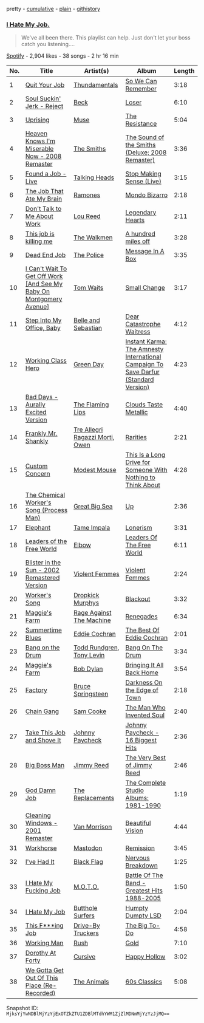 pretty - [cumulative](/playlists/cumulative/6cdV0hVW2suJaMOxzwE46S.md) - [plain](/playlists/plain/6cdV0hVW2suJaMOxzwE46S) - [githistory](https://github.githistory.xyz/mackorone/spotify-playlist-archive/blob/main/playlists/plain/6cdV0hVW2suJaMOxzwE46S)

### [I Hate My Job.](https://open.spotify.com/playlist/6cdV0hVW2suJaMOxzwE46S)

> We've all been there\. This playlist can help\. Just don't let your boss catch you listening....

[Spotify](https://open.spotify.com/user/spotify) - 2,904 likes - 38 songs - 2 hr 16 min

| No. | Title | Artist(s) | Album | Length |
|---|---|---|---|---|
| 1 | [Quit Your Job](https://open.spotify.com/track/4LnPMJPDiqxQqTW8ygkAr0) | [Thundamentals](https://open.spotify.com/artist/7ymhGfvQPQLHU20RovzLMJ) | [So We Can Remember](https://open.spotify.com/album/3eKdU5pt4Qq9kbaVddKtux) | 3:18 |
| 2 | [Soul Suckin' Jerk \- Reject](https://open.spotify.com/track/3nKKPl0jzp4zGRVaRqv0t5) | [Beck](https://open.spotify.com/artist/3vbKDsSS70ZX9D2OcvbZmS) | [Loser](https://open.spotify.com/album/14Bh5QtBaH7FRZ1jK55X3z) | 6:10 |
| 3 | [Uprising](https://open.spotify.com/track/4VqPOruhp5EdPBeR92t6lQ) | [Muse](https://open.spotify.com/artist/12Chz98pHFMPJEknJQMWvI) | [The Resistance](https://open.spotify.com/album/0eFHYz8NmK75zSplL5qlfM) | 5:04 |
| 4 | [Heaven Knows I'm Miserable Now \- 2008 Remaster](https://open.spotify.com/track/1ZYUi9KmsftgZdWbNBcJcr) | [The Smiths](https://open.spotify.com/artist/3yY2gUcIsjMr8hjo51PoJ8) | [The Sound of the Smiths \(Deluxe; 2008 Remaster\)](https://open.spotify.com/album/59gl3QDzCgH4GXzXLEwe55) | 3:36 |
| 5 | [Found a Job \- Live](https://open.spotify.com/track/7rWq4710VbhYigwobjNwni) | [Talking Heads](https://open.spotify.com/artist/2x9SpqnPi8rlE9pjHBwmSC) | [Stop Making Sense \(Live\)](https://open.spotify.com/album/4FR8Z6TvIsC56NLyNomNRE) | 3:15 |
| 6 | [The Job That Ate My Brain](https://open.spotify.com/track/003z7jJLt6uHFL7MXNoiFG) | [Ramones](https://open.spotify.com/artist/1co4F2pPNH8JjTutZkmgSm) | [Mondo Bizarro](https://open.spotify.com/album/7vy6ynhCUzdMDq8KGgCmfy) | 2:18 |
| 7 | [Don't Talk to Me About Work](https://open.spotify.com/track/6ncpg6MiH37iyOXvMnqBLY) | [Lou Reed](https://open.spotify.com/artist/42TFhl7WlMRXiNqzSrnzPL) | [Legendary Hearts](https://open.spotify.com/album/0G9jMzd8Dl8XBDXf2kQy6R) | 2:11 |
| 8 | [This job is killing me](https://open.spotify.com/track/4ErCCvPVUCjrKCd0xyxPtK) | [The Walkmen](https://open.spotify.com/artist/6kFay2DQ5aZfeu5OsrF3Pw) | [A hundred miles off](https://open.spotify.com/album/3eav4741I0gBFUm5liQooI) | 3:28 |
| 9 | [Dead End Job](https://open.spotify.com/track/4ouAYRT4hMNjfgT7hP1LJI) | [The Police](https://open.spotify.com/artist/5NGO30tJxFlKixkPSgXcFE) | [Message In A Box](https://open.spotify.com/album/34mwCckm6X3AigkTgxGead) | 3:35 |
| 10 | [I Can't Wait To Get Off Work \[And See My Baby On Montgomery Avenue\]](https://open.spotify.com/track/5OlJzReBfE3Ziv4npJbUMJ) | [Tom Waits](https://open.spotify.com/artist/7x83XhcMbOTl1UdYsPTuZM) | [Small Change](https://open.spotify.com/album/6w4iHE8FlMASJVepo3bAJW) | 3:17 |
| 11 | [Step Into My Office, Baby](https://open.spotify.com/track/2wq3IABSPtBFush3qsfZoK) | [Belle and Sebastian](https://open.spotify.com/artist/4I2BJf80C0skQpp1sQmA0h) | [Dear Catastrophe Waitress](https://open.spotify.com/album/6svpGFHgqsoOGUWrE9e8QF) | 4:12 |
| 12 | [Working Class Hero](https://open.spotify.com/track/1rls1uw64JiGI2O7MZABWj) | [Green Day](https://open.spotify.com/artist/7oPftvlwr6VrsViSDV7fJY) | [Instant Karma: The Amnesty International Campaign To Save Darfur \(Standard Version\)](https://open.spotify.com/album/5hJwAMtrAvp9cGLhR3ZmYN) | 4:23 |
| 13 | [Bad Days \- Aurally Excited Version](https://open.spotify.com/track/4Ad2I6JZqB0Eu3asEreIhX) | [The Flaming Lips](https://open.spotify.com/artist/16eRpMNXSQ15wuJoeqguaB) | [Clouds Taste Metallic](https://open.spotify.com/album/2L4xduAFQeVbHLRiKUH7rD) | 4:40 |
| 14 | [Frankly Mr\. Shankly](https://open.spotify.com/track/1NsV9O4569hlzOnq2fQxp5) | [Tre Allegri Ragazzi Morti](https://open.spotify.com/artist/6jKqcDpxUSl4gbjgc97L22), [Owen](https://open.spotify.com/artist/3Ab3DZ46S1kS1WWM8llkYf) | [Rarities](https://open.spotify.com/album/0i8k2wcwauq8JZfixJMrYL) | 2:21 |
| 15 | [Custom Concern](https://open.spotify.com/track/5BJZSMVEI7THFLC9IeobK2) | [Modest Mouse](https://open.spotify.com/artist/1yAwtBaoHLEDWAnWR87hBT) | [This Is a Long Drive for Someone With Nothing to Think About](https://open.spotify.com/album/6XrF9bauFcIOycNg4ZqiR5) | 4:28 |
| 16 | [The Chemical Worker's Song \(Process Man\)](https://open.spotify.com/track/0z97EgY2eeLrnMdNuGvc8W) | [Great Big Sea](https://open.spotify.com/artist/0GxOdKrtD5oUmQROcCs8M4) | [Up](https://open.spotify.com/album/010OXpHxtlXUe7WDWuZsWw) | 2:36 |
| 17 | [Elephant](https://open.spotify.com/track/6qZjm61s6u8Ead9sWxCDro) | [Tame Impala](https://open.spotify.com/artist/5INjqkS1o8h1imAzPqGZBb) | [Lonerism](https://open.spotify.com/album/3C2MFZ2iHotUQOSBzdSvM7) | 3:31 |
| 18 | [Leaders of the Free World](https://open.spotify.com/track/0FeKXParpIZgzNzzOeJiZY) | [Elbow](https://open.spotify.com/artist/0TJB3EE2efClsYIDQ8V2Jk) | [Leaders Of The Free World](https://open.spotify.com/album/7o4viKB5Rqod8h2xcE60Tw) | 6:11 |
| 19 | [Blister in the Sun \- 2002 Remastered Version](https://open.spotify.com/track/5TM2eqdzfWPHklI7YnBmsD) | [Violent Femmes](https://open.spotify.com/artist/0rpMdBzQXf7aYRnu5fDBJy) | [Violent Femmes](https://open.spotify.com/album/2G9onFLGqlMJd1ThYf0vIB) | 2:24 |
| 20 | [Worker's Song](https://open.spotify.com/track/5HIghqkiOvS9ho1MXhMnkl) | [Dropkick Murphys](https://open.spotify.com/artist/7w9jdhcgHNdiPeNPUoFSlx) | [Blackout](https://open.spotify.com/album/1aOX5C1Na21NsSHzF4ct5k) | 3:32 |
| 21 | [Maggie's Farm](https://open.spotify.com/track/2t0tVmiSkHWvKgojpjO21Z) | [Rage Against The Machine](https://open.spotify.com/artist/2d0hyoQ5ynDBnkvAbJKORj) | [Renegades](https://open.spotify.com/album/6iVOwFVjFRoQPgj8GUwSsi) | 6:34 |
| 22 | [Summertime Blues](https://open.spotify.com/track/44XGMLszaOWD7k4LsJMcWa) | [Eddie Cochran](https://open.spotify.com/artist/1p0t3JtUTayV2wb1RGN9mO) | [The Best Of Eddie Cochran](https://open.spotify.com/album/1MOHwO7WJIg61Ksp4FfYz5) | 2:01 |
| 23 | [Bang on the Drum](https://open.spotify.com/track/4LunHkD5G4mCcfmSYe9Fdm) | [Todd Rundgren](https://open.spotify.com/artist/0Lpr5wXzWLtDWm1SjNbpPb), [Tony Levin](https://open.spotify.com/artist/4UjlFZPd9pYcyGhwdcrXvH) | [Bang On The Drum](https://open.spotify.com/album/3Ro0Q1BNJwYxwkQTkhKffd) | 3:34 |
| 24 | [Maggie's Farm](https://open.spotify.com/track/5rGD8FFgHw74cp3RPhucyg) | [Bob Dylan](https://open.spotify.com/artist/74ASZWbe4lXaubB36ztrGX) | [Bringing It All Back Home](https://open.spotify.com/album/1lPoRKSgZHQAYXxzBsOQ7v) | 3:54 |
| 25 | [Factory](https://open.spotify.com/track/7M8fNsiycGeQWtAu8NxgvW) | [Bruce Springsteen](https://open.spotify.com/artist/3eqjTLE0HfPfh78zjh6TqT) | [Darkness On the Edge of Town](https://open.spotify.com/album/4KT6G8fj8EEIfsyr75hbgc) | 2:18 |
| 26 | [Chain Gang](https://open.spotify.com/track/1sK10Me7qS9em2QTx6dYRe) | [Sam Cooke](https://open.spotify.com/artist/6hnWRPzGGKiapVX1UCdEAC) | [The Man Who Invented Soul](https://open.spotify.com/album/3Seie4YIVLWtPw2hQrouNY) | 2:40 |
| 27 | [Take This Job and Shove It](https://open.spotify.com/track/6yT7kcpsXNW7QS9xunPaox) | [Johnny Paycheck](https://open.spotify.com/artist/0DchahWJGQqrqr8PMM5zQD) | [Johnny Paycheck \- 16 Biggest Hits](https://open.spotify.com/album/7EcDMC33XvuCEWwLTwc8N5) | 2:36 |
| 28 | [Big Boss Man](https://open.spotify.com/track/4qrrz2Pd8hMpPyIKSscyNs) | [Jimmy Reed](https://open.spotify.com/artist/41ZMMuFFLPTVPkUsSI5KlV) | [The Very Best of Jimmy Reed](https://open.spotify.com/album/2PMRy0eJABQCG5glccW4pk) | 2:46 |
| 29 | [God Damn Job](https://open.spotify.com/track/2Iw5OK7g0S77ksI66Zc2d8) | [The Replacements](https://open.spotify.com/artist/4WPY0N74T3KUja57xMQTZ3) | [The Complete Studio Albums: 1981\-1990](https://open.spotify.com/album/5qP3JQsWGRA0l0kx5RDpUC) | 1:19 |
| 30 | [Cleaning Windows \- 2001 Remaster](https://open.spotify.com/track/5ZFbpOr6JABd8cYczSFNxA) | [Van Morrison](https://open.spotify.com/artist/44NX2ffIYHr6D4n7RaZF7A) | [Beautiful Vision](https://open.spotify.com/album/5KSf6f7OxfAJXErVKuRMcu) | 4:44 |
| 31 | [Workhorse](https://open.spotify.com/track/6T1qGpFhPEbG9bIm8nYDgC) | [Mastodon](https://open.spotify.com/artist/1Dvfqq39HxvCJ3GvfeIFuT) | [Remission](https://open.spotify.com/album/1aQZecM7d2R3SvPs2HNNIA) | 3:45 |
| 32 | [I've Had It](https://open.spotify.com/track/5b0kcwMjAES1SKEHBxQHAJ) | [Black Flag](https://open.spotify.com/artist/5Mhs3Eu8lU6sRCtRYsmABV) | [Nervous Breakdown](https://open.spotify.com/album/4jBYjoYLD7GOHzVQ8olPlV) | 1:25 |
| 33 | [I Hate My Fucking Job](https://open.spotify.com/track/1NclunMjzAD1eET4awJaSI) | [M.O.T.O.](https://open.spotify.com/artist/7pVUNauIgn00u4xieiQN06) | [Battle Of The Band \- Greatest Hits 1988\-2005](https://open.spotify.com/album/5iJh1zRUBpCaGO7XqEaWWN) | 1:50 |
| 34 | [I Hate My Job](https://open.spotify.com/track/0acP0EioovKJ2RPT2On6AF) | [Butthole Surfers](https://open.spotify.com/artist/62BcWP4fzR8axESibNQEhs) | [Humpty Dumpty LSD](https://open.spotify.com/album/32d7NB1GGJ3SM207LeelD2) | 2:04 |
| 35 | [This F\*\*\*ing Job](https://open.spotify.com/track/3sK0DJmnZHLR2pbYakIEzU) | [Drive\-By Truckers](https://open.spotify.com/artist/1rXr1ZnvbRoYBaedIl9v4v) | [The Big To\-Do](https://open.spotify.com/album/0BIPSxwrhjsA7cCuCwguHm) | 4:58 |
| 36 | [Working Man](https://open.spotify.com/track/0qIzuMcWMEEx1ToGjiEl7M) | [Rush](https://open.spotify.com/artist/2Hkut4rAAyrQxRdof7FVJq) | [Gold](https://open.spotify.com/album/6CBBXvZQl7CggK7FpLhC9w) | 7:10 |
| 37 | [Dorothy At Forty](https://open.spotify.com/track/5Y8b4RyHFHST0vkf85UaBr) | [Cursive](https://open.spotify.com/artist/1sylmUjlKYsLA49YtkNHW3) | [Happy Hollow](https://open.spotify.com/album/7xdUdIhfV5MN7r3QxGnAIH) | 3:02 |
| 38 | [We Gotta Get Out Of This Place \(Re\-Recorded\)](https://open.spotify.com/track/6TEVFttBadrsDhlpQJRIK0) | [The Animals](https://open.spotify.com/artist/3ICflSq6ZgYAIrm2CTkfVP) | [60s Classics](https://open.spotify.com/album/3w6MFLPPc56ilMeY4zwoim) | 5:08 |

Snapshot ID: `MjksYjYwNDBlMjYzYjExOTZkZTU1ZDBlMTdhYWM1ZjZlMDNmMjYzYzJjMQ==`
